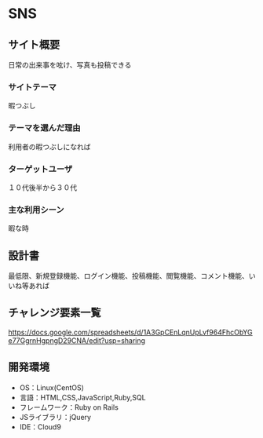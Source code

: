 # SNS

## サイト概要
日常の出来事を呟け、写真も投稿できる

### サイトテーマ
暇つぶし

### テーマを選んだ理由
利用者の暇つぶしになれば

### ターゲットユーザ
１０代後半から３０代

### 主な利用シーン
暇な時


## 設計書
最低限、新規登録機能、ログイン機能、投稿機能、閲覧機能、コメント機能、いいね等あれば

## チャレンジ要素一覧
https://docs.google.com/spreadsheets/d/1A3GpCEnLqnUpLvf964FhcObYGe77GgrnHgpngD29CNA/edit?usp=sharing

## 開発環境
- OS：Linux(CentOS)
- 言語：HTML,CSS,JavaScript,Ruby,SQL
- フレームワーク：Ruby on Rails
- JSライブラリ：jQuery
- IDE：Cloud9
